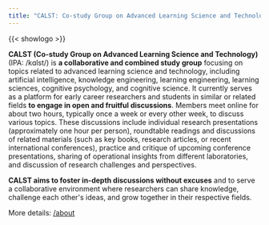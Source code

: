 ```yaml
---
title: "CALST: Co-study Group on Advanced Learning Science and Technology"
---
```



{{< showlogo >}}

**CALST (Co-study Group on Advanced Learning Science and Technology)** (IPA: /kɑlst/) is **a collaborative and combined study group** focusing on topics related to advanced learning science and technology, including artificial intelligence, knowledge engineering, learning engineering, learning sciences, cognitive psychology, and cognitive science. It currently serves as a platform for early career researchers and students in similar or related fields **to engage in open and fruitful discussions**. Members meet online for about two hours, typically once a week or every other week, to discuss various topics. These discussions include individual research presentations (approximately one hour per person), roundtable readings and discussions of related materials (such as key books, research articles, or recent international conferences), practice and critique of upcoming conference presentations, sharing of operational insights from different laboratories, and discussion of research challenges and perspectives.

**CALST aims to foster in-depth discussions without excuses** and to serve a collaborative environment where researchers can share knowledge, challenge each other's ideas, and grow together in their respective fields.

More details: [/about](./about)
